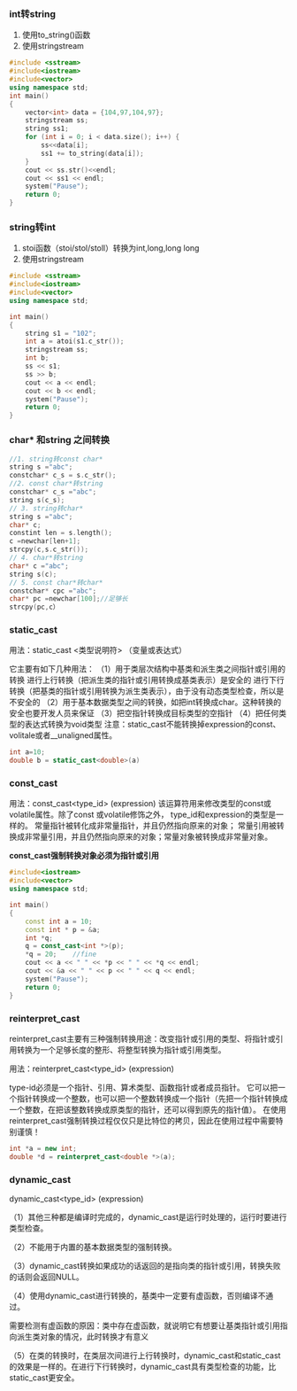 ### int转string

1. 使用to_string()函数
2. 使用stringstream

```cpp
#include <sstream>
#include<iostream>
#include<vector>
using namespace std;
int main()
{
	vector<int> data = {104,97,104,97};
	stringstream ss;
	string ss1;
	for (int i = 0; i < data.size(); i++) {
		ss<<data[i];
		ss1 += to_string(data[i]);
	}
	cout << ss.str()<<endl;
	cout << ss1 << endl;
	system("Pause");
    return 0;
}
```

### string转int

1. stoi函数（stoi/stol/stoll）转换为int,long,long long
2. 使用stringstream

```cpp
#include <sstream>
#include<iostream>
#include<vector>
using namespace std;

int main()
{
	string s1 = "102";
	int a = atoi(s1.c_str());
	stringstream ss;
	int b;
	ss << s1;
	ss >> b;
	cout << a << endl;
	cout << b << endl;
	system("Pause");
	return 0;
}
```

### char* 和string 之间转换

```cpp
//1. string转const char*
string s ="abc";
constchar* c_s = s.c_str();
//2. const char*转string
constchar* c_s ="abc";
string s(c_s);
// 3. string转char*
string s ="abc";
char* c;
constint len = s.length();
c =newchar[len+1];
strcpy(c,s.c_str());
// 4. char*转string
char* c ="abc";
string s(c);
// 5. const char*转char*
constchar* cpc ="abc";
char* pc =newchar[100];//足够长
strcpy(pc,c）
```



### static_cast

用法：static_cast <类型说明符> （变量或表达式）

它主要有如下几种用法：
  （1）用于类层次结构中基类和派生类之间指针或引用的转换
   进行上行转换（把派生类的指针或引用转换成基类表示）是安全的
   进行下行转换（把基类的指针或引用转换为派生类表示），由于没有动态类型检查，所以是不安全的
  （2）用于基本数据类型之间的转换，如把int转换成char。这种转换的安全也要开发人员来保证
  （3）把空指针转换成目标类型的空指针
  （4）把任何类型的表达式转换为void类型
  注意：static_cast不能转换掉expression的const、volitale或者__unaligned属性。

```cpp
int a=10;
double b = static_cast<double>(a)
```

### const_cast

用法：const_cast<type_id> (expression)
  该运算符用来修改类型的const或volatile属性。除了const 或volatile修饰之外， type_id和expression的类型是一样的。
常量指针被转化成非常量指针，并且仍然指向原来的对象；
常量引用被转换成非常量引用，并且仍然指向原来的对象；常量对象被转换成非常量对象。

**const_cast强制转换对象必须为指针或引用**

```cpp
#include<iostream>
#include<vector>
using namespace std;

int main()
{
	const int a = 10;
	const int * p = &a;
	int *q;
	q = const_cast<int *>(p);
	*q = 20;    //fine
	cout << a << " " << *p << " " << *q << endl;
	cout << &a << " " << p << " " << q << endl;
	system("Pause");
	return 0;
}
```

### reinterpret_cast

reinterpret_cast主要有三种强制转换用途：改变指针或引用的类型、将指针或引用转换为一个足够长度的整形、将整型转换为指针或引用类型。

用法：reinterpret_cast<type_id> (expression)

type-id必须是一个指针、引用、算术类型、函数指针或者成员指针。
  它可以把一个指针转换成一个整数，也可以把一个整数转换成一个指针（先把一个指针转换成一个整数，在把该整数转换成原类型的指针，还可以得到原先的指针值）。
  在使用reinterpret_cast强制转换过程仅仅只是比特位的拷贝，因此在使用过程中需要特别谨慎！

```cpp
int *a = new int;
double *d = reinterpret_cast<double *>(a);
```

### dynamic_cast

dynamic_cast<type_id> (expression)

（1）其他三种都是编译时完成的，dynamic_cast是运行时处理的，运行时要进行类型检查。

（2）不能用于内置的基本数据类型的强制转换。

（3）dynamic_cast转换如果成功的话返回的是指向类的指针或引用，转换失败的话则会返回NULL。

（4）使用dynamic_cast进行转换的，基类中一定要有虚函数，否则编译不通过。

需要检测有虚函数的原因：类中存在虚函数，就说明它有想要让基类指针或引用指向派生类对象的情况，此时转换才有意义

（5）在类的转换时，在类层次间进行上行转换时，dynamic_cast和static_cast的效果是一样的。在进行下行转换时，dynamic_cast具有类型检查的功能，比static_cast更安全。